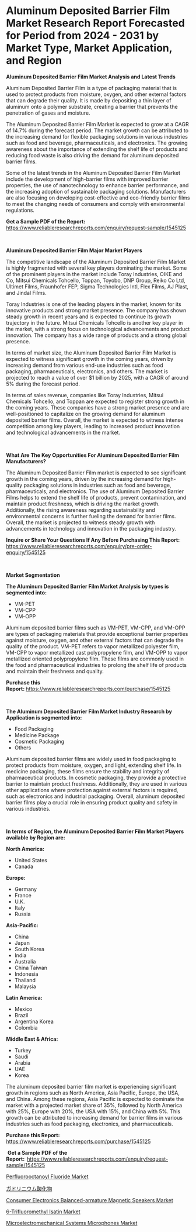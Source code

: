 <p><h1>Aluminum Deposited Barrier Film Market Research Report Forecasted for Period from 2024 -  2031 by Market Type, Market Application, and Region</h1></p><p><strong>Aluminum Deposited Barrier Film Market Analysis and Latest Trends</strong></p>
<p><p>Aluminum Deposited Barrier Film is a type of packaging material that is used to protect products from moisture, oxygen, and other external factors that can degrade their quality. It is made by depositing a thin layer of aluminum onto a polymer substrate, creating a barrier that prevents the penetration of gases and moisture.</p><p>The Aluminum Deposited Barrier Film Market is expected to grow at a CAGR of 14.7% during the forecast period. The market growth can be attributed to the increasing demand for flexible packaging solutions in various industries such as food and beverage, pharmaceuticals, and electronics. The growing awareness about the importance of extending the shelf life of products and reducing food waste is also driving the demand for aluminum deposited barrier films.</p><p>Some of the latest trends in the Aluminum Deposited Barrier Film Market include the development of high-barrier films with improved barrier properties, the use of nanotechnology to enhance barrier performance, and the increasing adoption of sustainable packaging solutions. Manufacturers are also focusing on developing cost-effective and eco-friendly barrier films to meet the changing needs of consumers and comply with environmental regulations.</p></p>
<p><strong>Get a Sample PDF of the Report:&nbsp;</strong> <a href="https://www.reliableresearchreports.com/enquiry/request-sample/1545125">https://www.reliableresearchreports.com/enquiry/request-sample/1545125</a></p>
<p>&nbsp;</p>
<p><strong>Aluminum Deposited Barrier Film Major Market Players</strong></p>
<p><p>The competitive landscape of the Aluminum Deposited Barrier Film Market is highly fragmented with several key players dominating the market. Some of the prominent players in the market include Toray Industries, OIKE and Co, Mitsui Chemicals Tohcello, Toppan, Toyobo, DNP Group, Reiko Co Ltd, Ultimet Films, Fraunhofer FEP, Sigma Technologies Intl, Flex Films, AJ Plast, and Jindal Films.</p><p>Toray Industries is one of the leading players in the market, known for its innovative products and strong market presence. The company has shown steady growth in recent years and is expected to continue its growth trajectory in the future. Mitsui Chemicals Tohcello is another key player in the market, with a strong focus on technological advancements and product innovation. The company has a wide range of products and a strong global presence.</p><p>In terms of market size, the Aluminum Deposited Barrier Film Market is expected to witness significant growth in the coming years, driven by increasing demand from various end-use industries such as food packaging, pharmaceuticals, electronics, and others. The market is projected to reach a value of over $1 billion by 2025, with a CAGR of around 5% during the forecast period.</p><p>In terms of sales revenue, companies like Toray Industries, Mitsui Chemicals Tohcello, and Toppan are expected to register strong growth in the coming years. These companies have a strong market presence and are well-positioned to capitalize on the growing demand for aluminum deposited barrier films. Overall, the market is expected to witness intense competition among key players, leading to increased product innovation and technological advancements in the market.</p></p>
<p>&nbsp;</p>
<p><strong>What Are The Key Opportunities For Aluminum Deposited Barrier Film Manufacturers?</strong></p>
<p><p>The Aluminum Deposited Barrier Film market is expected to see significant growth in the coming years, driven by the increasing demand for high-quality packaging solutions in industries such as food and beverage, pharmaceuticals, and electronics. The use of Aluminum Deposited Barrier Films helps to extend the shelf life of products, prevent contamination, and maintain product freshness, which is driving the market growth. Additionally, the rising awareness regarding sustainability and environmental concerns is further fueling the demand for barrier films. Overall, the market is projected to witness steady growth with advancements in technology and innovation in the packaging industry.</p></p>
<p><strong>Inquire or Share Your Questions If Any Before Purchasing This Report:</strong> <a href="https://www.reliableresearchreports.com/enquiry/pre-order-enquiry/1545125">https://www.reliableresearchreports.com/enquiry/pre-order-enquiry/1545125</a></p>
<p>&nbsp;</p>
<p><strong>Market Segmentation</strong></p>
<p><strong>The Aluminum Deposited Barrier Film Market Analysis by types is segmented into:</strong></p>
<p><ul><li>VM-PET</li><li>VM-CPP</li><li>VM-OPP</li></ul></p>
<p><p>Aluminum deposited barrier films such as VM-PET, VM-CPP, and VM-OPP are types of packaging materials that provide exceptional barrier properties against moisture, oxygen, and other external factors that can degrade the quality of the product. VM-PET refers to vapor metallized polyester film, VM-CPP to vapor metallized cast polypropylene film, and VM-OPP to vapor metallized oriented polypropylene film. These films are commonly used in the food and pharmaceutical industries to prolong the shelf life of products and maintain their freshness and quality.</p></p>
<p><strong>Purchase this Report:&nbsp;</strong><a href="https://www.reliableresearchreports.com/purchase/1545125">https://www.reliableresearchreports.com/purchase/1545125</a></p>
<p>&nbsp;</p>
<p><strong>The Aluminum Deposited Barrier Film Market Industry Research by Application is segmented into:</strong></p>
<p><ul><li>Food Packaging</li><li>Medicine Package</li><li>Cosmetic Packaging</li><li>Others</li></ul></p>
<p><p>Aluminum deposited barrier films are widely used in food packaging to protect products from moisture, oxygen, and light, extending shelf life. In medicine packaging, these films ensure the stability and integrity of pharmaceutical products. In cosmetic packaging, they provide a protective barrier to maintain product freshness. Additionally, they are used in various other applications where protection against external factors is required, such as electronics and industrial packaging. Overall, aluminum deposited barrier films play a crucial role in ensuring product quality and safety in various industries.</p></p>
<p>&nbsp;</p>
<p><strong>In terms of Region, the Aluminum Deposited Barrier Film Market Players available by Region are:</strong></p>
<p>
    <p> <strong> North America: </strong>
        <ul>
            <li>United States</li>
            <li>Canada</li>
        </ul>
        </p> 
    <p> <strong> Europe: </strong>
        <ul>
            <li>Germany</li>
            <li>France</li>
            <li>U.K.</li>
            <li>Italy</li>
            <li>Russia</li>
        </ul>
        </p> 
    <p> <strong> Asia-Pacific: </strong>
        <ul>
            <li>China</li>
            <li>Japan</li>
            <li>South Korea</li>
            <li>India</li>
            <li>Australia</li>
            <li>China Taiwan</li>
            <li>Indonesia</li>
            <li>Thailand</li>
            <li>Malaysia</li>
        </ul>
        </p> 
    <p> <strong> Latin America: </strong>
        <ul>
            <li>Mexico</li>
            <li>Brazil</li>
            <li>Argentina Korea</li>
            <li>Colombia</li>
        </ul>
        </p> 
    <p> <strong> Middle East & Africa: </strong>
        <ul>
            <li>Turkey</li>
            <li>Saudi</li>
            <li>Arabia</li>
            <li>UAE</li>
            <li>Korea</li>
        </ul>
    </p>
    </p>
<p><p>The aluminum deposited barrier film market is experiencing significant growth in regions such as North America, Asia Pacific, Europe, the USA, and China. Among these regions, Asia Pacific is expected to dominate the market with a projected market share of 35%, followed by North America with 25%, Europe with 20%, the USA with 15%, and China with 5%. This growth can be attributed to increasing demand for barrier films in various industries such as food packaging, electronics, and pharmaceuticals.</p></p>
<p><strong>Purchase this Report: </strong><a href="https://www.reliableresearchreports.com/purchase/1545125">https://www.reliableresearchreports.com/purchase/1545125</a></p>
<p>&nbsp;<strong>Get a Sample PDF of the Report:&nbsp;&nbsp;</strong><a href="https://www.reliableresearchreports.com/enquiry/request-sample/1545125">https://www.reliableresearchreports.com/enquiry/request-sample/1545125</a></p>
<p><strong></strong></p>
<p><p><a href="https://github.com/dimitrishawkinswaynenp91rgz/Market-Research-Report-List-1/blob/main/perfluorooctanoyl-fluoride-market.md">Perfluorooctanoyl Fluoride Market</a></p><p><a href="https://github.com/avbqbctihcbe2/Market-Research-Report-List-1/blob/main/1716478354.md">ガドリニウム酸化物</a></p><p><a href="https://issuu.com/reportprime-2/docs/consumer-electronics-balanced-armat_9bea937a2cb662">Consumer Electronics Balanced-armature Magnetic Speakers Market</a></p><p><a href="https://github.com/changoleonlaverguenzanoexiste/Market-Research-Report-List-2/blob/main/6-trifluoromethyl-isatin-market.md">6-Trifluoromethyl Isatin Market</a></p><p><a href="https://issuu.com/reportprime-2/docs/microelectromechanical-systems-microphones-market-">Microelectromechanical Systems Microphones Market</a></p></p>